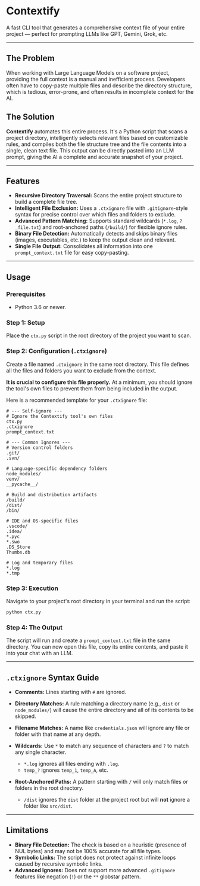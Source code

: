 # Contextify

A fast CLI tool that generates a comprehensive context file of your entire project — perfect for prompting LLMs like GPT, Gemini, Grok, etc.

---

## The Problem

When working with Large Language Models on a software project, providing the full context is a manual and inefficient process. Developers often have to copy-paste multiple files and describe the directory structure, which is tedious, error-prone, and often results in incomplete context for the AI.

## The Solution

**Contextify** automates this entire process. It's a Python script that scans a project directory, intelligently selects relevant files based on customizable rules, and compiles both the file structure tree and the file contents into a single, clean text file. This output can be directly pasted into an LLM prompt, giving the AI a complete and accurate snapshot of your project.

---

## Features

- **Recursive Directory Traversal:** Scans the entire project structure to build a complete file tree.
- **Intelligent File Exclusion:** Uses a `.ctxignore` file with `.gitignore`-style syntax for precise control over which files and folders to exclude.
- **Advanced Pattern Matching:** Supports standard wildcards (`*.log`, `?_file.txt`) and root-anchored paths (`/build/`) for flexible ignore rules.
- **Binary File Detection:** Automatically detects and skips binary files (images, executables, etc.) to keep the output clean and relevant.
- **Single File Output:** Consolidates all information into one `prompt_context.txt` file for easy copy-pasting.

---

## Usage

### Prerequisites
- Python 3.6 or newer.

### Step 1: Setup
Place the `ctx.py` script in the root directory of the project you want to scan.

### Step 2: Configuration (`.ctxignore`)
Create a file named `.ctxignore` in the same root directory. This file defines all the files and folders you want to exclude from the context.

**It is crucial to configure this file properly.** At a minimum, you should ignore the tool's own files to prevent them from being included in the output.

Here is a recommended template for your `.ctxignore` file:

```
# --- Self-ignore ---
# Ignore the Contextify tool's own files
ctx.py
.ctxignore
prompt_context.txt

# --- Common Ignores ---
# Version control folders
.git/
.svn/

# Language-specific dependency folders
node_modules/
venv/
__pycache__/

# Build and distribution artifacts
/build/
/dist/
/bin/

# IDE and OS-specific files
.vscode/
.idea/
*.pyc
*.swo
.DS_Store
Thumbs.db

# Log and temporary files
*.log
*.tmp
```

### Step 3: Execution
Navigate to your project's root directory in your terminal and run the script:

```bash
python ctx.py
```

### Step 4: The Output
The script will run and create a `prompt_context.txt` file in the same directory. You can now open this file, copy its entire contents, and paste it into your chat with an LLM.

---

## `.ctxignore` Syntax Guide

- **Comments:** Lines starting with `#` are ignored.

- **Directory Matches:** A rule matching a directory name (e.g., `dist` or `node_modules/`) will cause the entire directory and all of its contents to be skipped.

- **Filename Matches:** A name like `credentials.json` will ignore any file or folder with that name at any depth.

- **Wildcards:** Use `*` to match any sequence of characters and `?` to match any single character.
  - `*.log` ignores all files ending with `.log`.
  - `temp_?` ignores `temp_1`, `temp_A`, etc.

- **Root-Anchored Paths:** A pattern starting with `/` will only match files or folders in the root directory.
  - `/dist` ignores the `dist` folder at the project root but will **not** ignore a folder like `src/dist`.
---

## Limitations

- **Binary File Detection:** The check is based on a heuristic (presence of NUL bytes) and may not be 100% accurate for all file types.
- **Symbolic Links:** The script does not protect against infinite loops caused by recursive symbolic links.
- **Advanced Ignores:** Does not support more advanced `.gitignore` features like negation (`!`) or the `**` globstar pattern.
